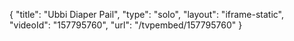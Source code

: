 {
    "title": "Ubbi Diaper Pail",
    "type": "solo",
    "layout": "iframe-static",
    "videoId": "157795760",
    "url": "\/tvpembed\/157795760"
}